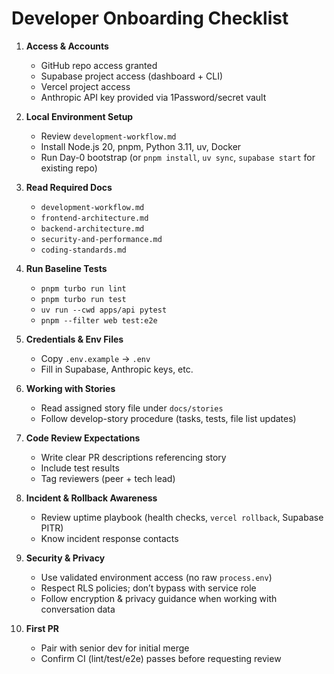 # Developer Onboarding Checklist

1. **Access & Accounts**
   - GitHub repo access granted
   - Supabase project access (dashboard + CLI)
   - Vercel project access
   - Anthropic API key provided via 1Password/secret vault

2. **Local Environment Setup**
   - Review `development-workflow.md`
   - Install Node.js 20, pnpm, Python 3.11, uv, Docker
   - Run Day-0 bootstrap (or `pnpm install`, `uv sync`, `supabase start` for existing repo)

3. **Read Required Docs**
   - `development-workflow.md`
   - `frontend-architecture.md`
   - `backend-architecture.md`
   - `security-and-performance.md`
   - `coding-standards.md`

4. **Run Baseline Tests**
   - `pnpm turbo run lint`
   - `pnpm turbo run test`
   - `uv run --cwd apps/api pytest`
   - `pnpm --filter web test:e2e`

5. **Credentials & Env Files**
   - Copy `.env.example` → `.env`
   - Fill in Supabase, Anthropic keys, etc.

6. **Working with Stories**
   - Read assigned story file under `docs/stories`
   - Follow develop-story procedure (tasks, tests, file list updates)

7. **Code Review Expectations**
   - Write clear PR descriptions referencing story
   - Include test results
   - Tag reviewers (peer + tech lead)

8. **Incident & Rollback Awareness**
   - Review uptime playbook (health checks, `vercel rollback`, Supabase PITR)
   - Know incident response contacts

9. **Security & Privacy**
   - Use validated environment access (no raw `process.env`)
   - Respect RLS policies; don’t bypass with service role
   - Follow encryption & privacy guidance when working with conversation data

10. **First PR**
    - Pair with senior dev for initial merge
    - Confirm CI (lint/test/e2e) passes before requesting review
